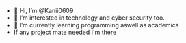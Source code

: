 - 👋 Hi, I’m @Kanii0609
- 👀 I’m interested in technology and cyber security too.
- 🌱 I’m currently learning programming aswell as academics
- If any project mate needed I'm there

<!---
Kanii0609/Kanii0609 is a ✨ special ✨ repository because its `README.md` (this file) appears on your GitHub profile.
You can click the Preview link to take a look at your changes.
--->
